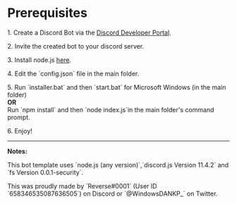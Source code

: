 Prerequisites
=============

  

1\. Create a Discord Bot via the [Discord Developer Portal](https://discordapp.com/developers/applications/).

  

2\. Invite the created bot to your discord server.

  

3\. Install node.js [here](https://nodejs.org/en/download/).

  

4\. Edit the \`config.json\` file in the main folder.

  

5\. Run \`installer.bat\` and then \`start.bat\` for Microsoft Windows (in the main folder)  
**OR**  
Run \`npm install\` and then \`node index.js\`in the main folder's command prompt.

  

6\. Enjoy!

* * *

  
**Notes:**

This bot template uses \`node.js (any version)\`,\`discord.js Version 11.4.2\` and \`fs Version 0.0.1-security\`.

  

This was proudly made by \`Reverse#0001\` (User ID \`658346535087636505\`) on Discord or \`@WindowsDANKP\_\` on Twitter.
